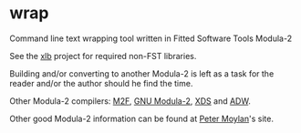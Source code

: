# wrap
Command line text wrapping tool written in Fitted Software Tools Modula-2

See the [xlb](https://github.com/axtens/xlb) project for required non-FST libraries.

Building and/or converting to another Modula-2 is left as a task for the reader and/or the author should he find the time.

Other Modula-2 compilers: [M2F](http://floppsie.comp.glam.ac.uk/Glamorgan/gaius/web/m2fabout.html), [GNU Modula-2](https://www.nongnu.org/gm2/download.html), [XDS](https://github.com/excelsior-oss/xds) and [ADW](https://www.modula2.org/adwm2/).

Other good Modula-2 information can be found at [Peter Moylan](http://www.pmoylan.org/pages/m2/Modula2.html)'s site.
